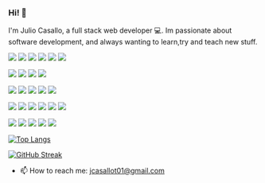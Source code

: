 ### Hi! 👋

I'm Julio Casallo, a full stack web developer 💻. Im passionate about software development, and always wanting to learn,try and teach new stuff.

![](https://img.shields.io/badge/React-Framework-informational?style=flat&logo=react&logoColor=white&color=0080ff)
![](https://img.shields.io/badge/Vue-Framework-informational?style=flat&logo=vue-dot-js&logoColor=white&color=0080ff)
![](https://img.shields.io/badge/Angular-Framework-informational?style=flat&logo=angular&logoColor=white&color=0080ff)
![](https://img.shields.io/badge/Express-Framework-informational?style=flat&logo=express&logoColor=white&color=0080ff)
![](https://img.shields.io/badge/Next-Framework-informational?style=flat&logo=next-dot-js&logoColor=white&color=0080ff)
![](https://img.shields.io/badge/Flask-Framework-informational?style=flat&logo=flask&logoColor=white&color=0080ff)

![](https://img.shields.io/badge/JavaScript-Language-informational?style=flat&logo=javascript&logoColor=white&color=0080ff)
![](https://img.shields.io/badge/TypeScript-Language-informational?style=flat&logo=typescript&logoColor=white&color=0080ff)
![](https://img.shields.io/badge/Python-Language-informational?style=flat&logo=python&logoColor=white&color=0080ff)
![](https://img.shields.io/badge/Java-Language-informational?style=flat&logo=java&logoColor=white&color=0080ff)

![](https://img.shields.io/badge/HTML-Technology-informational?style=flat&logo=html5&logoColor=white&color=0080ff)
![](https://img.shields.io/badge/CSS-Technology-informational?style=flat&logo=css3&logoColor=white&color=0080ff)
![](https://img.shields.io/badge/Sass-Technology-informational?style=flat&logo=sass&logoColor=white&color=0080ff)
![](https://img.shields.io/badge/Docker-Technology-informational?style=flat&logo=docker&logoColor=white&color=0080ff)
![](https://img.shields.io/badge/Node.js-Technology-informational?style=flat&logo=node-dot-js&logoColor=white&color=0080ff)

![](https://img.shields.io/badge/Oracle-Database-informational?style=flat&logo=oracle&logoColor=white&color=0080ff)
![](https://img.shields.io/badge/PostgreSQL-Database-informational?style=flat&logo=postgresql&logoColor=white&color=0080ff)
![](https://img.shields.io/badge/SQLite-Database-informational?style=flat&logo=sqlite&logoColor=white&color=0080ff)
![](https://img.shields.io/badge/MySQL-Database-informational?style=flat&logo=mysql&logoColor=white&color=0080ff)
![](https://img.shields.io/badge/MongoDB-Database-informational?style=flat&logo=mongodb&logoColor=white&color=0080ff)
![](https://img.shields.io/badge/Redis-Database-informational?style=flat&logo=redis&logoColor=white&color=0080ff)

![](https://img.shields.io/badge/AWS-Cloud-informational?style=flat&logo=amazon-aws&logoColor=white&color=0080ff)
![](https://img.shields.io/badge/DigitalOcean-Cloud-informational?style=flat&logo=digitalocean&logoColor=white&color=0080ff)
![](https://img.shields.io/badge/Heroku-PaaS-informational?style=flat&logo=heroku&logoColor=white&color=0080ff)
![](https://img.shields.io/badge/Firebase-PaaS-informational?style=flat&logo=firebase&logoColor=white&color=0080ff)
![](https://img.shields.io/badge/Netlify-PaaS-informational?style=flat&logo=netlify&logoColor=white&color=0080ff)


[![Top Langs](https://github-readme-stats.vercel.app/api/top-langs/?username=julioct99&layout=compact&theme=gotham)](https://github.com/anuraghazra/github-readme-stats)

[![GitHub Streak](https://github-readme-streak-stats.herokuapp.com/?user=julioct99&theme=dark)](https://github.com/DenverCoder1/github-readme-streak-stats)


- 📫 How to reach me: jcasallot01@gmail.com
